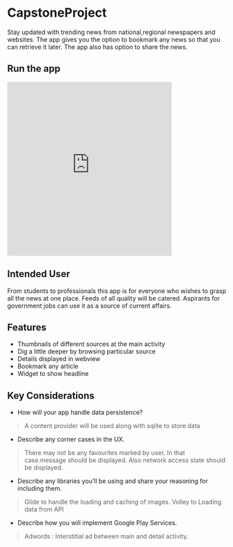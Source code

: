 # CapstoneProject
Stay updated with trending news from national,regional newspapers and websites. The app gives you the option to bookmark any news so that you can retrieve it later. The app also has option to share the news.

## Run the app

<iframe src="https://appetize.io/embed/3bxkmj1t4y0a4ztf7x3qx0y00w?device=iphone5s&scale=50&autoplay=false&orientation=portrait&deviceColor=black" width="378px" height="400px" frameborder="0" scrolling="no"></iframe>

## Intended User
From students to professionals this app is for everyone who wishes to grasp all the news at one place. Feeds of all quality will be catered. Aspirants for government jobs can use it as a source of current affairs.

## Features
* Thumbnails of different sources at the main activity
* Dig a little deeper by browsing particular source
* Details displayed in webview
* Bookmark any article
* Widget to show headline

## Key Considerations

* How will your app handle data persistence?
> A content provider will be used along with sqlite to store data
* Describe any corner cases in the UX.
> There may not be any favourites marked by user. In that case.message should be displayed. Also network access state should be displayed.
* Describe any libraries you’ll be using and share your reasoning for including them.
> Glide to handle the loading and caching of images.
> Volley to Loading data from API
* Describe how you will implement Google Play Services.
> Adwords : Interstitial ad between main and detail activity.

